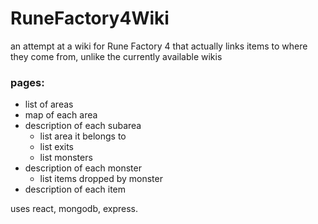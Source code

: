 # RuneFactory4Wiki
an attempt at a wiki for Rune Factory 4 that actually links items to where they come from, unlike the currently available wikis

### pages:
- list of areas
- map of each area
- description of each subarea
  - list area it belongs to
  - list exits
  - list monsters
- description of each monster
  - list items dropped by monster
- description of each item

uses react, mongodb, express.
